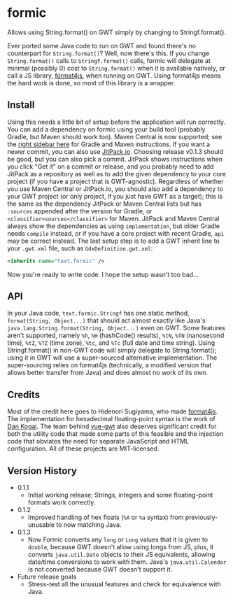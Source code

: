# formic
Allows using String.format() on GWT simply by changing to Stringf.format().

Ever ported some Java code to run on GWT and found there's no counterpart for `String.format()`?
Well, now there's this. If you change `String.format()` calls to `Stringf.format()` calls, formic
will delegate at minimal (possibly 0) cost to `String.format()` when it is available natively, or
call a JS library, [format4js](https://github.com/madogiwa/format4js), when running on GWT. Using
format4js means the hard work is done, so most of this library is a wrapper.

## Install

Using this needs a little bit of setup before the application will run correctly.
You can add a dependency on formic using your build tool (probably Gradle, but Maven should work
too). Maven Central is now supported; see the
[right sidebar here](https://search.maven.org/artifact/com.github.tommyettinger/formic/0.1.3/jar)
for Gradle and Maven instructions. If you want a newer commit, you can also use
[JitPack.io](https://jitpack.io/#tommyettinger/formic). Choosing release v0.1.3 should be good,
but you can also pick a commit. JitPack shows instructions when you click "Get it" on a commit
or release, and you probably need to add JitPack as a repository as well as to add the given
dependency to your core project (if you have a project that is GWT-agnostic). Regardless of whether
you use Maven Central or JitPack.io, you should also add a dependency to your GWT project (or only
project, if you just have GWT as a target); this is the same as the dependency JitPack or Maven
Central lists but has `:sources` appended after the version for Gradle, or
`<classifier>sources</classifier>` for Maven. JitPack and Maven Central always show the
dependencies as using `implementation`, but older Gradle needs `compile` instead, or if you have a
core project with recent Gradle, `api` may be correct instead. The last setup step is to add a GWT
inherit line to your `.gwt.xml` file, such as `GdxDefinition.gwt.xml`:
```xml
<inherits name="text.formic" />
```

Now you're ready to write code. I hope the setup wasn't too bad...

## API

In your Java code, `text.formic.Stringf` has one static method,
`format(String, Object...)` that should act almost exactly like Java's
`java.lang.String.format(String, Object...)` even on GWT. Some features aren't supported, namely
`%h`, `%H` (hashCode() results), `%tN`, `%TN` (nanosecond time), `%tZ`, `%TZ` (time zone), `%tc`,
and `%Tc` (full date and time string). Using Stringf.format() in non-GWT code will simply
delegate to String.format(); using it in GWT will use a super-sourced alternative implementation.
The super-sourcing relies on format4js (technically, a modified version that allows better
transfer from Java) and does almost no work of its own.

## Credits

Most of the credit here goes to Hidenori Sugiyama, who made
[format4js](https://github.com/madogiwa/format4js). The implementation for hexadecimal
floating-point syntax is the work of [Dan Kogai](https://github.com/dankogai/js-hexfloat).
The team behind [vue-gwt](https://github.com/VueGWT/vue-gwt) also deserves significant
credit for both the utility code that made some parts of this feasible and the injection
code that obviates the need for separate JavaScript and HTML configuration. All of these
projects are MIT-licensed.

## Version History

 * 0.1.1
   * Initial working release; Strings, integers and some floating-point
       formats work correctly.
 * 0.1.2
   * Improved handling of hex floats (`%A` or `%a` syntax) from previously-unusable
     to now matching Java.
 * 0.1.3
   * Now Formic converts any `long` or `Long` values that it is given to `double`, because
     GWT doesn't allow using longs from JS, plus, it converts `java.util.Date` objects to
     their JS equivalents, allowing date/time conversions to work with them. Java's
     `java.util.Calendar` is not converted because GWT doesn't support it.
 * Future release goals
   * Stress-test all the unusual features and check for equivalence with Java.
